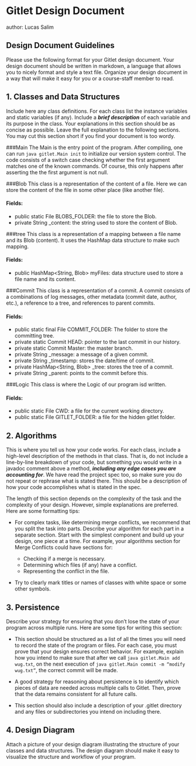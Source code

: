 # Gitlet Design Document
author: Lucas Salim

## Design Document Guidelines

Please use the following format for your Gitlet design document. Your design
document should be written in markdown, a language that allows you to nicely
format and style a text file. Organize your design document in a way that
will make it easy for you or a course-staff member to read.

## 1. Classes and Data Structures

Include here any class definitions. For each class list the instance
variables and static variables (if any). Include a ***brief description***
of each variable and its purpose in the class. Your explanations in
this section should be as concise as possible. Leave the full
explanation to the following sections. You may cut this section short
if you find your document is too wordy.


###Main
The Main is the entry point of the program. After compiling, one can run
`java gitlet.Main init` to initialize our version system control. The code
consists of a switch case checking whether the first argument matches one of
the known commands. Of course, this only happens after asserting the the first
argument is not null.

###Blob
This class is a representation of the content of a file. Here we can store the content
of the file in some other place (like another file).
#### Fields:
* public static File BLOBS_FOLDER: the file to store the Blob.
* private String _content: the string used to store the content of Blob.

###tree
This class is a representation of a mapping between a file name and its Blob (content).
It uses the HashMap data structure to make such mapping.
#### Fields:
* public HashMap<String, Blob> myFiles: data structure used to store a file name and its content.

###Commit
This class is a representation of a commit. A commit consists of a combinations of
log messages, other metadata (commit date, author, etc.), a reference to a tree,
and references to parent commits.

#### Fields:
* public static final File COMMIT_FOLDER: The folder to store the committing tree.
* private static Commit HEAD: pointer to the last commit in our history.
* private static Commit Master: the master branch.
* private String _message: a message of a given commit.
* private String _timestamp: stores the date/time of commit.
* private HashMap<String, Blob> _tree: stores the tree of a commit.
* private String _parent: points to the commit before this.

###Logic
This class is where the Logic of our program isd written.

#### Fields:
*  public static File CWD: a file for the current working directory.
*  public static File GITLET_FOLDER: a file for the hidden gitlet folder.


## 2. Algorithms

This is where you tell us how your code works. For each class, include
a high-level description of the methods in that class. That is, do not
include a line-by-line breakdown of your code, but something you would
write in a javadoc comment above a method, ***including any edge cases
you are accounting for***. We have read the project spec too, so make
sure you do not repeat or rephrase what is stated there.  This should
be a description of how your code accomplishes what is stated in the
spec.


The length of this section depends on the complexity of the task and
the complexity of your design. However, simple explanations are
preferred. Here are some formatting tips:

* For complex tasks, like determining merge conflicts, we recommend
  that you split the task into parts. Describe your algorithm for each
  part in a separate section. Start with the simplest component and
  build up your design, one piece at a time. For example, your
  algorithms section for Merge Conflicts could have sections for:

    * Checking if a merge is necessary.
    * Determining which files (if any) have a conflict.
    * Representing the conflict in the file.

* Try to clearly mark titles or names of classes with white space or
  some other symbols.

## 3. Persistence

Describe your strategy for ensuring that you don’t lose the state of your program
across multiple runs. Here are some tips for writing this section:

* This section should be structured as a list of all the times you
  will need to record the state of the program or files. For each
  case, you must prove that your design ensures correct behavior. For
  example, explain how you intend to make sure that after we call
  `java gitlet.Main add wug.txt`,
  on the next execution of
  `java gitlet.Main commit -m “modify wug.txt”`,
  the correct commit will be made.

* A good strategy for reasoning about persistence is to identify which
  pieces of data are needed across multiple calls to Gitlet. Then,
  prove that the data remains consistent for all future calls.

* This section should also include a description of your .gitlet
  directory and any files or subdirectories you intend on including
  there.

## 4. Design Diagram

Attach a picture of your design diagram illustrating the structure of your
classes and data structures. The design diagram should make it easy to
visualize the structure and workflow of your program.

